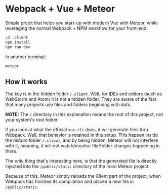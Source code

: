 # Webpack + Vue + Meteor

Simple projet that helps you start-up with modern Vue with Meteor, while leveraging the normal
Webpack + NPM workflow for your front-end.

```bash
cd .client
npm install
npm run dev
```

In another terminal:

```bash
meteor
```

## How it works

The key is in the *hidden* folder `/.client`. Well, for IDEs and editors (such as WebStorm and
Atom) it is not a hidden folder. They are aware of the fact that many projects use files and
folders beginning with dots.

**NOTE:** The `/` directory in this explanation means the root of this project, not your
system's root folder.

If you look at what the official `vue-cli` does, it will generate files thru Webpack. Well, that
behavior is retained in this setup. This happen inside the *hidden* folder `/.client`, and by being
hidden, Meteor will not interfere with it, meaning, it will not watch/monitor file/folder changes
happening in there.

The only thing that's interesting here, is that the generated file is directly injected into the
`/public/static` directory of the main Meteor project.

Because of this, Meteor simply reloads the Client part of the project, when Webpack has finished
its compilation and placed a new file in `/public/static`.
